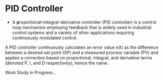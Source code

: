 # PID Controller

- A **p**roportional–integral–derivative controller (PID controller) is a control loop mechanism employing feedback that is widely used in industrial control systems and a variety of other applications requiring continuously modulated control. 

A PID controller continuously calculates an error value e(t) as the difference between a desired set point (SP) and a measured process variable (PV) and applies a correction based on proportional, integral, and derivative terms (denoted P, I, and D respectively), hence the name.

Work Study in Progress...
